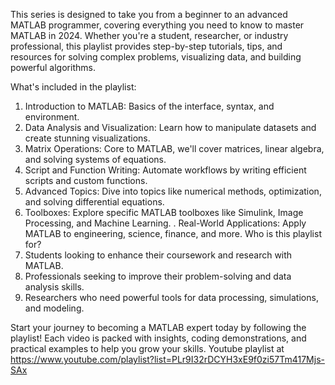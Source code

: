 This series is designed to take you from a beginner to an advanced MATLAB programmer, covering everything you need to know to master MATLAB in 2024. Whether you're a student, researcher, or industry professional, this playlist provides step-by-step tutorials, tips, and resources for solving complex problems, visualizing data, and building powerful algorithms.

What's included in the playlist:
1. Introduction to MATLAB: Basics of the interface, syntax, and environment.
2. Data Analysis and Visualization: Learn how to manipulate datasets and create stunning visualizations.
3. Matrix Operations: Core to MATLAB, we'll cover matrices, linear algebra, and solving systems of equations.
4. Script and Function Writing: Automate workflows by writing efficient scripts and custom functions.
5. Advanced Topics: Dive into topics like numerical methods, optimization, and solving differential equations.
6. Toolboxes: Explore specific MATLAB toolboxes like Simulink, Image Processing, and Machine Learning.
. Real-World Applications: Apply MATLAB to engineering, science, finance, and more.
Who is this playlist for?
1. Students looking to enhance their coursework and research with MATLAB.
2. Professionals seeking to improve their problem-solving and data analysis skills.
3. Researchers who need powerful tools for data processing, simulations, and modeling.


Start your journey to becoming a MATLAB expert today by following the playlist! Each video is packed with insights, coding demonstrations, and practical examples to help you grow your skills.
Youtube playlist at https://www.youtube.com/playlist?list=PLr9I32rDCYH3xE9f0zi57Tm417Mjs-SAx
